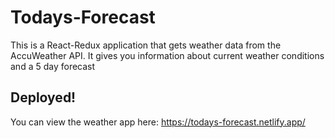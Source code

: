 # Todays-Forecast
This is a React-Redux application that gets weather data from the AccuWeather API. It gives you information about current weather conditions and a 5 day forecast 

## Deployed!
You can view the weather app here: https://todays-forecast.netlify.app/
